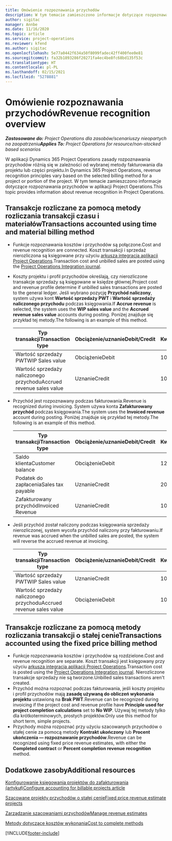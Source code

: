 ```yaml
---
title: Omówienie rozpoznawania przychodów
description: W tym temacie zamieszczono informacje dotyczące rozpoznawania przychodów w aplikacji Project Operations.
author: sigitac
manager: Annbe
ms.date: 11/16/2020
ms.topic: article
ms.service: project-operations
ms.reviewer: kfend
ms.author: sigitac
ms.openlocfilehash: 5e77a0442f634a50f8099fadec42ff400fee0e81
ms.sourcegitcommit: fa32b1893286f20271fa4ec4be8fc68bd135f53c
ms.translationtype: HT
ms.contentlocale: pl-PL
ms.lasthandoff: 02/15/2021
ms.locfileid: "5278881"
---
```

# <a name="revenue-recognition-overview"></a><span data-ttu-id="eecad-103">Omówienie rozpoznawania przychodów</span><span class="sxs-lookup"><span data-stu-id="eecad-103">Revenue recognition overview</span></span>

<span data-ttu-id="eecad-104">_**Zastosowane do:** Project Operations dla zasobów/scenariuszy nieopartych na zaopatrzeniu_</span><span class="sxs-lookup"><span data-stu-id="eecad-104">_**Applies To:** Project Operations for resource/non-stocked based scenarios_</span></span>

<span data-ttu-id="eecad-105">W aplikacji Dynamics 365 Project Operations zasady rozpoznawania przychodów różnią się w zależności od wybranej metody fakturowania dla projektu lub części projektu.</span><span class="sxs-lookup"><span data-stu-id="eecad-105">In Dynamics 365 Project Operations, revenue recognition principles vary based on the selected billing method for a project or portion of the project.</span></span> <span data-ttu-id="eecad-106">W tym temacie zamieszczono informacje dotyczące rozpoznawania przychodów w aplikacji Project Operations.</span><span class="sxs-lookup"><span data-stu-id="eecad-106">This topic provides information about revenue recognition in Project Operations.</span></span>

## <a name="transactions-accounted-using-time-and-material-billing-method"></a><span data-ttu-id="eecad-107">Transakcje rozliczane za pomocą metody rozliczania transakcji czasu i materiałów</span><span class="sxs-lookup"><span data-stu-id="eecad-107">Transactions accounted using time and material billing method</span></span>

- <span data-ttu-id="eecad-108">Funkcje rozpoznawania kosztów i przychodów są połączone.</span><span class="sxs-lookup"><span data-stu-id="eecad-108">Cost and revenue recognition are connected.</span></span> <span data-ttu-id="eecad-109">Koszt transakcji i sprzedaż nierozliczona są księgowane przy użyciu [arkusza integracja aplikacji Project Operations](../project-accounting/project-operations-integration-journal.md).</span><span class="sxs-lookup"><span data-stu-id="eecad-109">Transaction cost and unbilled sales are posted using the [Project Operations Integration journal](../project-accounting/project-operations-integration-journal.md).</span></span>
- <span data-ttu-id="eecad-110">Koszty projektu i profil przychodów określają, czy nierozliczone transakcje sprzedaży są księgowane w księdze głównej.</span><span class="sxs-lookup"><span data-stu-id="eecad-110">Project cost and revenue profile determine if unbilled sales transactions are posted to the general ledger.</span></span> <span data-ttu-id="eecad-111">Jeśli wybrano pozycję **Przychód naliczony**, system używa kont **Wartość sprzedaży PWT** i **Wartość sprzedaży naliczonego przychodu** podczas księgowania.</span><span class="sxs-lookup"><span data-stu-id="eecad-111">If **Accrue revenue** is selected, the system uses the **WIP sales value** and the **Accrued revenue sales value** accounts during posting.</span></span> <span data-ttu-id="eecad-112">Poniżej znajduje się przykład tej metody.</span><span class="sxs-lookup"><span data-stu-id="eecad-112">The following is an example of this method.</span></span>  

  | <span data-ttu-id="eecad-113">Typ transakcji</span><span class="sxs-lookup"><span data-stu-id="eecad-113">Transaction type</span></span> | <span data-ttu-id="eecad-114">Obciążenie/uznanie</span><span class="sxs-lookup"><span data-stu-id="eecad-114">Debit/Credit</span></span> | <span data-ttu-id="eecad-115">Kwota</span><span class="sxs-lookup"><span data-stu-id="eecad-115">Amount</span></span> |
  | --- | --- | --- |
  | <span data-ttu-id="eecad-116">Wartość sprzedaży PWT</span><span class="sxs-lookup"><span data-stu-id="eecad-116">WIP Sales value</span></span> | <span data-ttu-id="eecad-117">Obciążenie</span><span class="sxs-lookup"><span data-stu-id="eecad-117">Debit</span></span> | <span data-ttu-id="eecad-118">100</span><span class="sxs-lookup"><span data-stu-id="eecad-118">100</span></span> |
  | <span data-ttu-id="eecad-119">Wartość sprzedaży naliczonego przychodu</span><span class="sxs-lookup"><span data-stu-id="eecad-119">Accrued revenue sales value</span></span> | <span data-ttu-id="eecad-120">Uznanie</span><span class="sxs-lookup"><span data-stu-id="eecad-120">Credit</span></span> | <span data-ttu-id="eecad-121">100</span><span class="sxs-lookup"><span data-stu-id="eecad-121">100</span></span> |

- <span data-ttu-id="eecad-122">Przychód jest rozpoznawany podczas fakturowania.</span><span class="sxs-lookup"><span data-stu-id="eecad-122">Revenue is recognized during invoicing.</span></span> <span data-ttu-id="eecad-123">System używa konta **Zafakturowany przychód** podczas księgowania.</span><span class="sxs-lookup"><span data-stu-id="eecad-123">The system uses the **Invoiced revenue** account during posting.</span></span> <span data-ttu-id="eecad-124">Poniżej znajduje się przykład tej metody.</span><span class="sxs-lookup"><span data-stu-id="eecad-124">The following is an example of this method.</span></span>  

  | <span data-ttu-id="eecad-125">Typ transakcji</span><span class="sxs-lookup"><span data-stu-id="eecad-125">Transaction type</span></span> | <span data-ttu-id="eecad-126">Obciążenie/uznanie</span><span class="sxs-lookup"><span data-stu-id="eecad-126">Debit/Credit</span></span> | <span data-ttu-id="eecad-127">Kwota</span><span class="sxs-lookup"><span data-stu-id="eecad-127">Amount</span></span> |
  | --- | --- | --- |
  | <span data-ttu-id="eecad-128">Saldo klienta</span><span class="sxs-lookup"><span data-stu-id="eecad-128">Customer balance</span></span> | <span data-ttu-id="eecad-129">Obciążenie</span><span class="sxs-lookup"><span data-stu-id="eecad-129">Debit</span></span> | <span data-ttu-id="eecad-130">120</span><span class="sxs-lookup"><span data-stu-id="eecad-130">120</span></span> |
  | <span data-ttu-id="eecad-131">Podatek do zapłacenia</span><span class="sxs-lookup"><span data-stu-id="eecad-131">Sales tax payable</span></span> | <span data-ttu-id="eecad-132">Uznanie</span><span class="sxs-lookup"><span data-stu-id="eecad-132">Credit</span></span> | <span data-ttu-id="eecad-133">20</span><span class="sxs-lookup"><span data-stu-id="eecad-133">20</span></span> |
  | <span data-ttu-id="eecad-134">Zafakturowany przychód</span><span class="sxs-lookup"><span data-stu-id="eecad-134">Invoiced Revenue</span></span> | <span data-ttu-id="eecad-135">Uznanie</span><span class="sxs-lookup"><span data-stu-id="eecad-135">Credit</span></span> | <span data-ttu-id="eecad-136">100</span><span class="sxs-lookup"><span data-stu-id="eecad-136">100</span></span> |

- <span data-ttu-id="eecad-137">Jeśli przychód został naliczony podczas księgowania sprzedaży nierozliczonej, system wycofa przychód naliczony przy fakturowaniu.</span><span class="sxs-lookup"><span data-stu-id="eecad-137">If revenue was accrued when the unbilled sales are posted, the system will reverse the accrued revenue at invoicing.</span></span>

  | <span data-ttu-id="eecad-138">Typ transakcji</span><span class="sxs-lookup"><span data-stu-id="eecad-138">Transaction type</span></span> | <span data-ttu-id="eecad-139">Obciążenie/uznanie</span><span class="sxs-lookup"><span data-stu-id="eecad-139">Debit/Credit</span></span> | <span data-ttu-id="eecad-140">Kwota</span><span class="sxs-lookup"><span data-stu-id="eecad-140">Amount</span></span> |
  | --- | --- | --- |
  | <span data-ttu-id="eecad-141">Wartość sprzedaży PWT</span><span class="sxs-lookup"><span data-stu-id="eecad-141">WIP Sales value</span></span> | <span data-ttu-id="eecad-142">Uznanie</span><span class="sxs-lookup"><span data-stu-id="eecad-142">Credit</span></span> | <span data-ttu-id="eecad-143">100</span><span class="sxs-lookup"><span data-stu-id="eecad-143">100</span></span> |
  | <span data-ttu-id="eecad-144">Wartość sprzedaży naliczonego przychodu</span><span class="sxs-lookup"><span data-stu-id="eecad-144">Accrued revenue sales value</span></span> | <span data-ttu-id="eecad-145">Obciążenie</span><span class="sxs-lookup"><span data-stu-id="eecad-145">Debit</span></span> | <span data-ttu-id="eecad-146">100</span><span class="sxs-lookup"><span data-stu-id="eecad-146">100</span></span> |

## <a name="transactions-accounted-using-the-fixed-price-billing-method"></a><span data-ttu-id="eecad-147">Transakcje rozliczane za pomocą metody rozliczania transakcji o stałej cenie</span><span class="sxs-lookup"><span data-stu-id="eecad-147">Transactions accounted using the fixed price billing method</span></span>

- <span data-ttu-id="eecad-148">Funkcje rozpoznawania kosztów i przychodów są rozdzielone.</span><span class="sxs-lookup"><span data-stu-id="eecad-148">Cost and revenue recognition are separate.</span></span> <span data-ttu-id="eecad-149">Koszt transakcji jest księgowany przy użyciu [arkusza integracja aplikacji Project Operations](../project-accounting/project-operations-integration-journal.md).</span><span class="sxs-lookup"><span data-stu-id="eecad-149">Transaction cost is posted using the [Project Operations Integration journal](../project-accounting/project-operations-integration-journal.md).</span></span> <span data-ttu-id="eecad-150">Nierozliczone transakcje sprzedaży nie są tworzone.</span><span class="sxs-lookup"><span data-stu-id="eecad-150">Unbilled sales transactions aren't created.</span></span>
- <span data-ttu-id="eecad-151">Przychód można rozpoznać podczas fakturowania, jeśli koszty projektu i profil przychodów mają **zasadę używaną do obliczeń wykonania projektu** ustawioną na **Brak PWT**.</span><span class="sxs-lookup"><span data-stu-id="eecad-151">Revenue can be recognized during invoicing if the project cost and revenue profile have **Principle used for project completion calculations** set to **No WIP**.</span></span> <span data-ttu-id="eecad-152">Używaj tej metody tylko dla krótkoterminowych, prostych projektów.</span><span class="sxs-lookup"><span data-stu-id="eecad-152">Only use this method for short term, simple projects.</span></span>
- <span data-ttu-id="eecad-153">Przychody można rozpoznać przy użyciu szacowanych przychodów o stałej cenie za pomocą metody **Kontrakt ukończony** lub **Procent ukończenia — rozpoznawanie przychodów**.</span><span class="sxs-lookup"><span data-stu-id="eecad-153">Revenue can be recognized using fixed price revenue estimates, with either the **Completed contract** or **Percent completion revenue recognition** method.</span></span>

## <a name="additional-resources"></a><span data-ttu-id="eecad-154">Dodatkowe zasoby</span><span class="sxs-lookup"><span data-stu-id="eecad-154">Additional resources</span></span>
[<span data-ttu-id="eecad-155">Konfigurowanie księgowania projektów do zafakturowania (artykuł)</span><span class="sxs-lookup"><span data-stu-id="eecad-155">Configure accounting for billable projects article</span></span>](../project-accounting/configure-accounting-billable-projects.md)

[<span data-ttu-id="eecad-156">Szacowane projekty przychodów o stałej cenie</span><span class="sxs-lookup"><span data-stu-id="eecad-156">Fixed price revenue estimate projects</span></span>](rev-rec-percentage-completion-method.md)

[<span data-ttu-id="eecad-157">Zarządzanie szacowaniami przychodów</span><span class="sxs-lookup"><span data-stu-id="eecad-157">Manage revenue estimates</span></span>](rev-rec-completed-contract-method.md)

[<span data-ttu-id="eecad-158">Metody dotyczące kosztów wykonania</span><span class="sxs-lookup"><span data-stu-id="eecad-158">Cost to complete methods</span></span>](cost-complete-methods.md)


[!INCLUDE[footer-include](../includes/footer-banner.md)]
